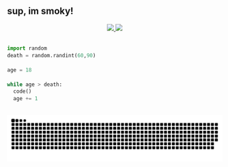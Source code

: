 ## sup, im smoky!
<div align="center">
  <a href="https://github.com/yk0ms">
  <img height="160em" src="https://github-readme-stats.vercel.app/api?username=yk0ms&show_icons=true&theme=github_dark&include_all_commits=true&count_private=true"/>
  <img height="160em" src="https://github-readme-stats.vercel.app/api/top-langs/?username=yk0ms&layout=compact&langs_count=4&theme=github_dark"/>
</div>
  

  ##
 
  ```python
  import random
  death = random.randint(60,90)
  
  age = 18
  
  while age > death:
    code()
    age += 1
   ```
 
  ##
 
  ![Snake animation](https://github.com/yk0ms/yk0ms/blob/output/github-contribution-grid-snake.svg)
 
</div>
